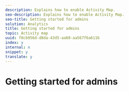 ```yaml
---
description: Explains how to enable Activity Map.
seo-description: Explains how to enable Activity Map.
seo-title: Getting started for admins
solution: Analytics
title: Getting started for admins
topic: Activity map
uuid: f0cb956d-d8da-43d5-aa60-aa567f6a611b
index: y
internal: n
snippet: y
translate: y
---
```


# Getting started for admins



